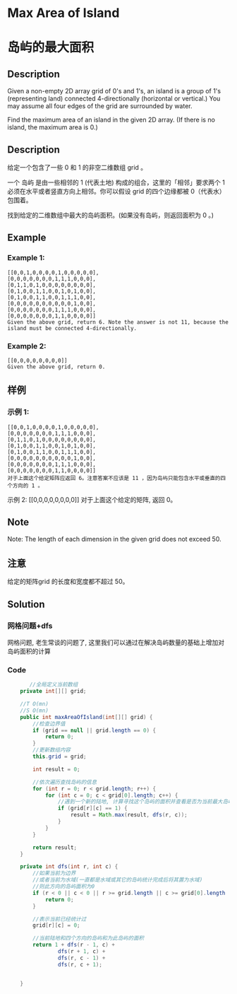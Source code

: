 #  Max Area of Island
# 岛屿的最大面积

## Description
Given a non-empty 2D array grid of 0's and 1's, an island is a group of 1's (representing land) connected 4-directionally (horizontal or vertical.) You may assume all four edges of the grid are surrounded by water.

Find the maximum area of an island in the given 2D array. (If there is no island, the maximum area is 0.)

## Description
给定一个包含了一些 0 和 1 的非空二维数组 grid 。

一个 岛屿 是由一些相邻的 1 (代表土地) 构成的组合，这里的「相邻」要求两个 1 必须在水平或者竖直方向上相邻。你可以假设 grid 的四个边缘都被 0（代表水）包围着。

找到给定的二维数组中最大的岛屿面积。(如果没有岛屿，则返回面积为 0 。)


## Example
### Example 1:
    [[0,0,1,0,0,0,0,1,0,0,0,0,0],
    [0,0,0,0,0,0,0,1,1,1,0,0,0],
    [0,1,1,0,1,0,0,0,0,0,0,0,0],
    [0,1,0,0,1,1,0,0,1,0,1,0,0],
    [0,1,0,0,1,1,0,0,1,1,1,0,0],
    [0,0,0,0,0,0,0,0,0,0,1,0,0],
    [0,0,0,0,0,0,0,1,1,1,0,0,0],
    [0,0,0,0,0,0,0,1,1,0,0,0,0]]
    Given the above grid, return 6. Note the answer is not 11, because the island must be connected 4-directionally.

### Example 2:
    [[0,0,0,0,0,0,0,0]]
    Given the above grid, return 0.


## 样例
### 示例 1:
    [[0,0,1,0,0,0,0,1,0,0,0,0,0],
    [0,0,0,0,0,0,0,1,1,1,0,0,0],
    [0,1,1,0,1,0,0,0,0,0,0,0,0],
    [0,1,0,0,1,1,0,0,1,0,1,0,0],
    [0,1,0,0,1,1,0,0,1,1,1,0,0],
    [0,0,0,0,0,0,0,0,0,0,1,0,0],
    [0,0,0,0,0,0,0,1,1,1,0,0,0],
    [0,0,0,0,0,0,0,1,1,0,0,0,0]]
    对于上面这个给定矩阵应返回 6。注意答案不应该是 11 ，因为岛屿只能包含水平或垂直的四个方向的 1 。

示例 2:
    [[0,0,0,0,0,0,0,0]]
    对于上面这个给定的矩阵, 返回 0。

 

## Note
Note: The length of each dimension in the given grid does not exceed 50. 

## 注意
给定的矩阵grid 的长度和宽度都不超过 50。


## Solution
### 网格问题+dfs
网格问题, 老生常谈的问题了, 这里我们可以通过在解决岛屿数量的基础上增加对岛屿面积的计算

### Code

```java
       //全局定义当前数组
    private int[][] grid;

    //T O(mn)
    //S O(mn)
    public int maxAreaOfIsland(int[][] grid) {
        //检查边界值
        if (grid == null || grid.length == 0) {
            return 0;
        }
        //更新数组内容
        this.grid = grid;

        int result = 0;

        //依次遍历查找岛屿的信息
        for (int r = 0; r < grid.length; r++) {
            for (int c = 0; c < grid[0].length; c++) {
                //遇到一个新的陆地, 计算寻找这个岛屿的面积并查看是否为当前最大岛屿
                if (grid[r][c] == 1) {
                    result = Math.max(result, dfs(r, c));
                }
            }
        }

        return result;
    }

    private int dfs(int r, int c) {
        //如果当前为边界
        //或者当前为水域(一直都是水域或其它的岛屿统计完成后将其置为水域)
        //则此方向的岛屿面积为0
        if (r < 0 || c < 0 || r >= grid.length || c >= grid[0].length || grid[r][c] == 0) {
            return 0;
        }

        //表示当前已经统计过
        grid[r][c] = 0;

        //当前陆地和四个方向的岛屿和为此岛屿的面积
        return 1 + dfs(r - 1, c) +
                dfs(r + 1, c) +
                dfs(r, c - 1) +
                dfs(r, c + 1);


    }
```